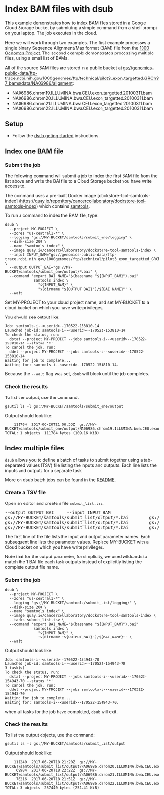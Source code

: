 # Index BAM files with dsub

This example demonstrates how to index BAM files stored in a Google
Cloud Storage bucket by submitting a simple command from a shell prompt
on your laptop. The job executes in the cloud.

Here we will work through two examples. The first example processes a single
binary Sequence Alignment/Map format (BAM) file from the
[1000 Genomes Project](http://www.internationalgenome.org/). The second
example demonstrates processing multiple files, using a small list of BAMs.

All of the source BAM files are stored in a public bucket at
[gs://genomics-public-data/ftp-trace.ncbi.nih.gov/1000genomes/ftp/technical/pilot3_exon_targetted_GRCh37_bams/data/NA06986/alignment](https://console.cloud.google.com/storage/browser/genomics-public-data/ftp-trace.ncbi.nih.gov/1000genomes/ftp/technical/pilot3_exon_targetted_GRCh37_bams/data/NA06986/alignment/):

* NA06986.chrom19.ILLUMINA.bwa.CEU.exon_targetted.20100311.bam
* NA06986.chrom20.ILLUMINA.bwa.CEU.exon_targetted.20100311.bam
* NA06986.chrom21.ILLUMINA.bwa.CEU.exon_targetted.20100311.bam
* NA06986.chrom22.ILLUMINA.bwa.CEU.exon_targetted.20100311.bam

## Setup

* Follow the [dsub geting started](../../README.md#getting-started)
instructions.

## Index one BAM file

### Submit the job

The following command will submit a job to index the first BAM file
from the list above and write the BAI file to a Cloud Storage bucket
you have write access to.

The command uses a pre-built Docker image [dockstore-tool-samtools-index]
(https://quay.io/repository/cancercollaboratory/dockstore-tool-samtools-index)
which contains [samtools](http://www.htslib.org/).

To run a command to index the BAM file, type:

```
dsub \
  --project MY-PROJECT \
  --zones "us-central1-*" \
  --logging "gs://MY-BUCKET/samtools/submit_one/logging" \
  --disk-size 200 \
  --name "samtools index" \
  --image quay.io/cancercollaboratory/dockstore-tool-samtools-index \
  --input INPUT_BAM="gs://genomics-public-data/ftp-trace.ncbi.nih.gov/1000genomes/ftp/technical/pilot3_exon_targetted_GRCh37_bams/data/NA06986/alignment/NA06986.chrom19.ILLUMINA.bwa.CEU.exon_targetted.20100311.bam" \
  --output OUTPUT_BAI="gs://MY-BUCKET/samtools/submit_one/output/*.bai" \
  --command 'export BAI_NAME="$(basename "${INPUT_BAM}").bai"
             samtools index \
               "${INPUT_BAM}" \
               "$(dirname "${OUTPUT_BAI}")/${BAI_NAME}"' \
  --wait
```

Set MY-PROJECT to your cloud project name, and set MY-BUCKET to a cloud bucket
on which you have write privileges.

You should see output like:

```
Job: samtools-i--<userid>--170522-153810-14
Launched job-id: samtools-i--<userid>--170522-153810-14
To check the status, run:
  dstat --project MY-PROJECT --jobs samtools-i--<userid>--170522-153810-14 --status '*'
To cancel the job, run:
  ddel --project MY-PROJECT --jobs samtools-i--<userid>--170522-153810-14
Waiting for job to complete...
Waiting for: samtools-i--<userid>--170522-153810-14.
```

Because the `--wait` flag was set, `dsub` will block until the job completes.

### Check the results

To list the output, use the command:

```
gsutil ls -l gs://MY-BUCKET/samtools/submit_one/output
```

Output should look like:

```
    111784  2017-06-20T21:06:53Z  gs://MY-BUCKET/samtools/submit_one/output/NA06986.chrom19.ILLUMINA.bwa.CEU.exon_targetted.20100311.bam.bai
TOTAL: 1 objects, 111784 bytes (109.16 KiB)
```

## Index multiple files

`dsub` allows you to define a batch of tasks to submit together using a
tab-separated values (TSV) file listing the inputs and outputs.
Each line lists the inputs and outputs for a separate task.

More on dsub batch jobs can be found in the
[README](../../README#submitting-a-batch-job).

### Create a TSV file

Open an editor and create a file `submit_list.tsv`:

<pre>
--output OUTPUT_BAI&#9;--input INPUT_BAM
gs://MY-BUCKET/samtools/submit_list/output/*.bai&#9;gs://genomics-public-data/ftp-trace.ncbi.nih.gov/1000genomes/ftp/technical/pilot3_exon_targetted_GRCh37_bams/data/NA06986/alignment/NA06986.chrom20.ILLUMINA.bwa.CEU.exon_targetted.20100311.bam
gs://MY-BUCKET/samtools/submit_list/output/*.bai&#9;gs://genomics-public-data/ftp-trace.ncbi.nih.gov/1000genomes/ftp/technical/pilot3_exon_targetted_GRCh37_bams/data/NA06986/alignment/NA06986.chrom21.ILLUMINA.bwa.CEU.exon_targetted.20100311.bam
gs://MY-BUCKET/samtools/submit_list/output/*.bai&#9;gs://genomics-public-data/ftp-trace.ncbi.nih.gov/1000genomes/ftp/technical/pilot3_exon_targetted_GRCh37_bams/data/NA06986/alignment/NA06986.chrom22.ILLUMINA.bwa.CEU.exon_targetted.20100311.bam
</pre>

The first line of the file lists the input and output parameter names.
Each subsequent line lists the parameter values.
Replace MY-BUCKET with a Cloud bucket on which you have write privileges.

Note that for the output parameter, for simplicity, we used wildcards to match
the 1 BAI file each task outputs instead of explicitly listing the complete
output file name.

### Submit the job

```
dsub \
  --project MY-PROJECT \
  --zones "us-central1-*" \
  --logging "gs://MY-BUCKET/samtools/submit_list/logging/" \
  --disk-size 200 \
  --name "samtools index" \
  --image quay.io/cancercollaboratory/dockstore-tool-samtools-index \
  --tasks submit_list.tsv \
  --command 'export BAI_NAME="$(basename "${INPUT_BAM}").bai"
             samtools index \
               "${INPUT_BAM}" \
               "$(dirname "${OUTPUT_BAI}")/${BAI_NAME}"' \
  --wait
```

Output should look like:

```
Job: samtools-i--<userid>--170522-154943-70
Launched job-id: samtools-i--<userid>--170522-154943-70
3 task(s)
To check the status, run:
  dstat --project MY-PROJECT --jobs samtools-i--<userid>--170522-154943-70 --status '*'
To cancel the job, run:
  ddel --project MY-PROJECT --jobs samtools-i--<userid>--170522-154943-70
Waiting for job to complete...
Waiting for: samtools-i--<userid>--170522-154943-70.
```

when all tasks for the job have completed, `dsub` will exit.

### Check the results

To list the output objects, use the command:

```
gsutil ls -l gs://MY-BUCKET/samtools/submit_list/output
```

Output should look like:

```
    111240  2017-06-20T18:21:20Z  gs://MY-BUCKET/samtools/submit_list/output/NA06986.chrom20.ILLUMINA.bwa.CEU.exon_targetted.20100311.bam.bai
     69984  2017-06-20T18:22:22Z  gs://MY-BUCKET/samtools/submit_list/output/NA06986.chrom21.ILLUMINA.bwa.CEU.exon_targetted.20100311.bam.bai
     76216  2017-06-20T18:21:51Z  gs://MY-BUCKET/samtools/submit_list/output/NA06986.chrom22.ILLUMINA.bwa.CEU.exon_targetted.20100311.bam.bai
TOTAL: 3 objects, 257440 bytes (251.41 KiB)
```

